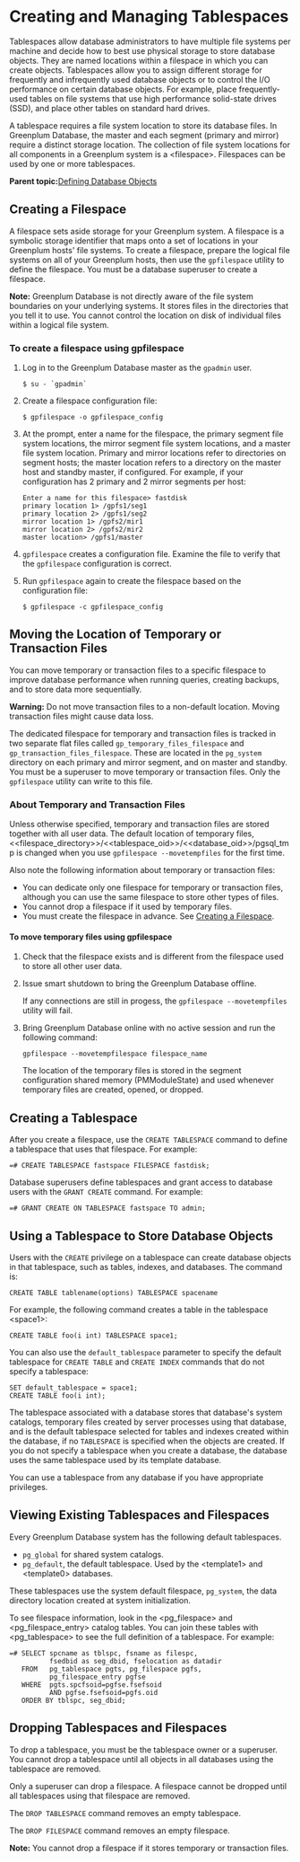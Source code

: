 # Creating and Managing Tablespaces 

Tablespaces allow database administrators to have multiple file systems per machine and decide how to best use physical storage to store database objects. They are named locations within a filespace in which you can create objects. Tablespaces allow you to assign different storage for frequently and infrequently used database objects or to control the I/O performance on certain database objects. For example, place frequently-used tables on file systems that use high performance solid-state drives \(SSD\), and place other tables on standard hard drives.

A tablespace requires a file system location to store its database files. In Greenplum Database, the master and each segment \(primary and mirror\) require a distinct storage location. The collection of file system locations for all components in a Greenplum system is a <filespace\>. Filespaces can be used by one or more tablespaces.

**Parent topic:**[Defining Database Objects](../ddl/ddl.html)

## Creating a Filespace 

A filespace sets aside storage for your Greenplum system. A filespace is a symbolic storage identifier that maps onto a set of locations in your Greenplum hosts' file systems. To create a filespace, prepare the logical file systems on all of your Greenplum hosts, then use the `gpfilespace` utility to define the filespace. You must be a database superuser to create a filespace.

**Note:** Greenplum Database is not directly aware of the file system boundaries on your underlying systems. It stores files in the directories that you tell it to use. You cannot control the location on disk of individual files within a logical file system.

### To create a filespace using gpfilespace 

1.  Log in to the Greenplum Database master as the `gpadmin` user.

    ```
    $ su - `gpadmin`
    ```

2.  Create a filespace configuration file:

    ```
    $ gpfilespace -o gpfilespace_config
    ```

3.  At the prompt, enter a name for the filespace, the primary segment file system locations, the mirror segment file system locations, and a master file system location. Primary and mirror locations refer to directories on segment hosts; the master location refers to a directory on the master host and standby master, if configured. For example, if your configuration has 2 primary and 2 mirror segments per host:

    ```
    Enter a name for this filespace> fastdisk
    primary location 1> /gpfs1/seg1
    primary location 2> /gpfs1/seg2
    mirror location 1> /gpfs2/mir1
    mirror location 2> /gpfs2/mir2
    master location> /gpfs1/master
    
    ```

4.  `gpfilespace` creates a configuration file. Examine the file to verify that the `gpfilespace` configuration is correct.
5.  Run `gpfilespace` again to create the filespace based on the configuration file:

    ```
    $ gpfilespace -c gpfilespace_config
    ```


## Moving the Location of Temporary or Transaction Files 

You can move temporary or transaction files to a specific filespace to improve database performance when running queries, creating backups, and to store data more sequentially.

**Warning:** Do not move transaction files to a non-default location. Moving transaction files might cause data loss.

The dedicated filespace for temporary and transaction files is tracked in two separate flat files called `gp_temporary_files_filespace` and `gp_transaction_files_filespace`. These are located in the `pg_system` directory on each primary and mirror segment, and on master and standby. You must be a superuser to move temporary or transaction files. Only the `gpfilespace` utility can write to this file.

### About Temporary and Transaction Files 

Unless otherwise specified, temporary and transaction files are stored together with all user data. The default location of temporary files, <<filespace\_directory\>\>/<<tablespace\_oid\>\>/<<database\_oid\>\>/pgsql\_tmp is changed when you use `gpfilespace --movetempfiles` for the first time.

Also note the following information about temporary or transaction files:

-   You can dedicate only one filespace for temporary or transaction files, although you can use the same filespace to store other types of files.
-   You cannot drop a filespace if it used by temporary files.
-   You must create the filespace in advance. See [Creating a Filespace](#topic10).

#### To move temporary files using gpfilespace 

1.  Check that the filespace exists and is different from the filespace used to store all other user data.
2.  Issue smart shutdown to bring the Greenplum Database offline.

    If any connections are still in progess, the `gpfilespace --movetempfiles` utility will fail.

3.  Bring Greenplum Database online with no active session and run the following command:

    ```
    gpfilespace --movetempfilespace filespace_name
    ```

    The location of the temporary files is stored in the segment configuration shared memory \(PMModuleState\) and used whenever temporary files are created, opened, or dropped.


## Creating a Tablespace 

After you create a filespace, use the `CREATE TABLESPACE` command to define a tablespace that uses that filespace. For example:

```
=# CREATE TABLESPACE fastspace FILESPACE fastdisk;

```

Database superusers define tablespaces and grant access to database users with the `GRANT CREATE` command. For example:

```
=# GRANT CREATE ON TABLESPACE fastspace TO admin;

```

## Using a Tablespace to Store Database Objects 

Users with the `CREATE` privilege on a tablespace can create database objects in that tablespace, such as tables, indexes, and databases. The command is:

```
CREATE TABLE tablename(options) TABLESPACE spacename

```

For example, the following command creates a table in the tablespace <space1\>:

```
CREATE TABLE foo(i int) TABLESPACE space1;

```

You can also use the `default_tablespace` parameter to specify the default tablespace for `CREATE TABLE` and `CREATE INDEX` commands that do not specify a tablespace:

```
SET default_tablespace = space1;
CREATE TABLE foo(i int);

```

The tablespace associated with a database stores that database's system catalogs, temporary files created by server processes using that database, and is the default tablespace selected for tables and indexes created within the database, if no `TABLESPACE` is specified when the objects are created. If you do not specify a tablespace when you create a database, the database uses the same tablespace used by its template database.

You can use a tablespace from any database if you have appropriate privileges.

## Viewing Existing Tablespaces and Filespaces 

Every Greenplum Database system has the following default tablespaces.

-   `pg_global` for shared system catalogs.
-   `pg_default`, the default tablespace. Used by the <template1\> and <template0\> databases.

These tablespaces use the system default filespace, `pg_system`, the data directory location created at system initialization.

To see filespace information, look in the <pg\_filespace\> and <pg\_filespace\_entry\> catalog tables. You can join these tables with <pg\_tablespace\> to see the full definition of a tablespace. For example:

```
=# SELECT spcname as tblspc, fsname as filespc, 
          fsedbid as seg_dbid, fselocation as datadir 
   FROM   pg_tablespace pgts, pg_filespace pgfs, 
          pg_filespace_entry pgfse 
   WHERE  pgts.spcfsoid=pgfse.fsefsoid 
          AND pgfse.fsefsoid=pgfs.oid 
   ORDER BY tblspc, seg_dbid;

```

## Dropping Tablespaces and Filespaces 

To drop a tablespace, you must be the tablespace owner or a superuser. You cannot drop a tablespace until all objects in all databases using the tablespace are removed.

Only a superuser can drop a filespace. A filespace cannot be dropped until all tablespaces using that filespace are removed.

The `DROP TABLESPACE` command removes an empty tablespace.

The `DROP FILESPACE` command removes an empty filespace.

**Note:** You cannot drop a filespace if it stores temporary or transaction files.

